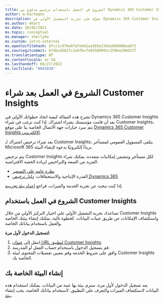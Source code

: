 ```yaml
---
title: الشروع في العمل باستخدام ترخيص مدفوع من Dynamics 365 Customer Insights
author: m-hartmann
description: تعرّف على تجربة التشغيل الأولى في Dynamics 365 Customer Insights واستكشِف إمكاناتها.
ms.author: mhart
ms.date: 10/05/2021
ms.topic: conceptual
ms.manager: shellyha
ms.custom: intro-internal
ms.openlocfilehash: 8fcc1c97be87afe942aa3b5e23d1eb68008aa873
ms.sourcegitcommit: b7dbcd5627c2ebfbcfe65589991c159ba290d377
ms.translationtype: HT
ms.contentlocale: ar-SA
ms.lasthandoff: 04/27/2022
ms.locfileid: "8641838"
---
```

# <a name="get-started-after-purchasing-customer-insights"></a>الشروع في العمل بعد شراء Customer Insights

تشرح هذه المقالة كيفية اتخاذ خطواتك الأولى في Dynamics 365 Customer Insights بعد أن قامت مؤسستك بشراء اشتراك. إذا كنت ترغب في شراء Customer Insights، يتم سرد خيارات جهة الاتصال الخاصة بنا على موقع [Dynamics 365 Customer Insights الإلكتروني](https://dynamics.microsoft.com/ai/customer-insights/). 

بعد شراء ترخيص اشتراك لـ Customer Insights، يتلقى المسؤول العمومي لمستأجر Microsoft 365 بريدًا إلكترونيًا يدعوه لإنشاء البيئة. 

يتم ترخيص Customer Insights لكل مستأجر وتتضمن إمكانيات متعددة. يمكنك شراء المزيد من السعة والتراخيص لزيادة الحصة الافتراضية. 
- [نظرة عامة على التسعير](https://dynamics.microsoft.com/ai/customer-insights/pricing/)
- القدرة الإنتاجية والاستحقاقات: [دليل ترخيص Dynamics 365](https://go.microsoft.com/fwlink/?LinkId=866544)

إذا كنت تبحث عن تجربة الخدمة والميزات، فراجع [إعداد بيئة تجريبية](trial-signup.md).

## <a name="start-with-customer-insights"></a>الشروع في العمل باستخدام Customer Insights

تساعدك تجربة التشغيل الأولى على اختيار التركيز الأولي من خلال Customer Insights واستكشاف الإمكانات عن طريق عينات البيانات. كخطوة تالية، يمكنك إنشاء بيئتك الخاصة والعمل باستخدام بياناتك الخاصة.

**لتسجيل الدخول لأول مرة**:

1. انتقل إلى [عنوان URL لتطبيق Customer Insights](https://home.ci.ai.dynamics.com).
1. قم بتسجيل الدخول باستخدام حساب العمل أو المدرسة. 
1. وافق على شروط الخدمة وقم بتعيين تفضيلات المحتوى لبيئة Customer Insights الخاصة بك.

## <a name="create-your-own-environment"></a>إنشاء البيئة الخاصة بك

بعد تسجيل الدخول لأول مرة، سترى بيئة بها عينة من البيانات. يمكنك استخدام هذه البيانات لاستكشاف الميزات والتعرف على التطبيق. لاستخدام بياناتك الخاصة، يجب إنشاء [بيئة](create-environment.md).